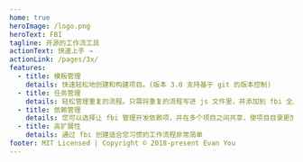 ```yaml
---
home: true
heroImage: /logo.png
heroText: FBI
tagline: 开源的工作流工具
actionText: 快速上手 →
actionLink: /pages/3x/
features:
  - title: 模板管理
    details: 快速轻松地创建和构建项目。(版本 3.0 支持基于 git 的版本控制)
  - title: 任务管理
    details: 轻松管理重复的流程。只需将重复的流程写进 js 文件里，并添加到 fbi 全局即可
  - title: 依赖管理
    details: 您可以选择让 fbi 管理开发依赖项，并在多个项目之间共享，使项目目录更加简洁
  - title: 高扩展性
    details: 通过 fbi 创建适合您习惯的工作流程非常简单
footer: MIT Licensed | Copyright © 2018-present Evan You
---
```

